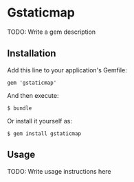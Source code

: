 # Gstaticmap

TODO: Write a gem description

## Installation

Add this line to your application's Gemfile:

    gem 'gstaticmap'

And then execute:

    $ bundle

Or install it yourself as:

    $ gem install gstaticmap

## Usage

TODO: Write usage instructions here
